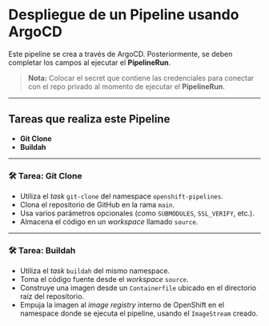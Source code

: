 # Despliegue de un Pipeline usando ArgoCD

Este pipeline se crea a través de ArgoCD. Posteriormente, se deben completar los campos al ejecutar el **PipelineRun**.
>**Nota:** Colocar el secret que contiene las credenciales para conectar con el repo privado al momento de ejecutar el  **PipelineRun**.


---

## Tareas que realiza este Pipeline

- **Git Clone**
- **Buildah**

---

### 🛠️ Tarea: Git Clone

- Utiliza el *task* `git-clone` del namespace `openshift-pipelines`.
- Clona el repositorio de GitHub en la rama `main`.
- Usa varios parámetros opcionales (como `SUBMODULES`, `SSL_VERIFY`, etc.).
- Almacena el código en un *workspace* llamado `source`.

---

### 🛠️ Tarea: Buildah

- Utiliza el *task* `buildah` del mismo namespace.
- Toma el código fuente desde el *workspace* `source`.
- Construye una imagen desde un `Containerfile` ubicado en el directorio raíz del repositorio.
- Empuja la imagen al *image registry* interno de OpenShift en el namespace donde se ejecuta el pipeline, usando el `ImageStream` creado.
